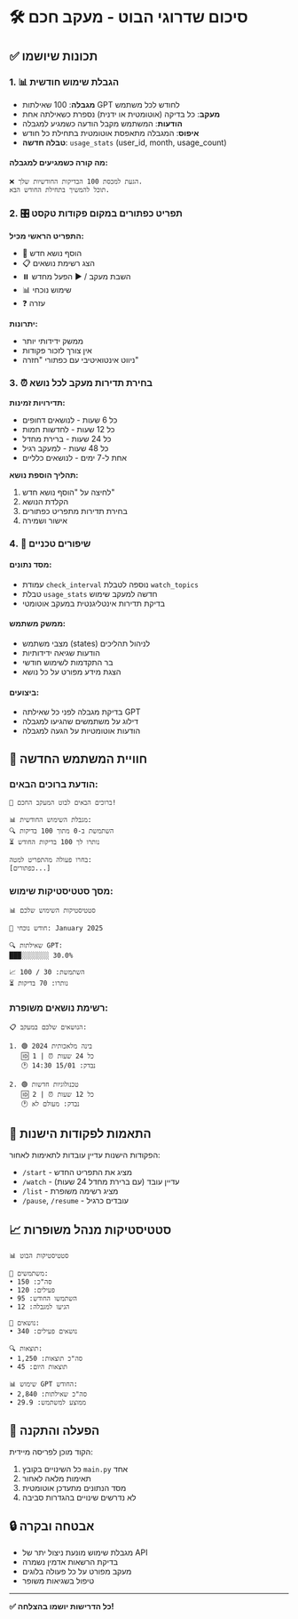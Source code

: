 # 🛠️ סיכום שדרוגי הבוט - מעקב חכם

## ✅ תכונות שיושמו

### 1. 📊 הגבלת שימוש חודשית

- **מגבלה**: 100 שאילתות GPT לחודש לכל משתמש
- **מעקב**: כל בדיקה (אוטומטית או ידנית) נספרת כשאילתה אחת
- **הודעות**: המשתמש מקבל הודעה כשמגיע למגבלה
- **איפוס**: המגבלה מתאפסת אוטומטית בתחילת כל חודש
- **טבלה חדשה**: `usage_stats` (user_id, month, usage_count)

#### מה קורה כשמגיעים למגבלה:
```
❌ הגעת למכסת 100 הבדיקות החודשיות שלך.
תוכל להמשיך בתחילת החודש הבא.
```

### 2. 🎛️ תפריט כפתורים במקום פקודות טקסט

**התפריט הראשי מכיל:**
- 📌 הוסף נושא חדש
- 📋 הצג רשימת נושאים  
- ⏸️ השבת מעקב / ▶️ הפעל מחדש
- 📊 שימוש נוכחי
- ❓ עזרה

**יתרונות:**
- ממשק ידידותי יותר
- אין צורך לזכור פקודות
- ניווט אינטואיטיבי עם כפתורי "חזרה"

### 3. ⏰ בחירת תדירות מעקב לכל נושא

**תדירויות זמינות:**
- כל 6 שעות - לנושאים דחופים
- כל 12 שעות - לחדשות חמות
- כל 24 שעות - ברירת מחדל
- כל 48 שעות - למעקב רגיל  
- אחת ל-7 ימים - לנושאים כלליים

**תהליך הוספת נושא:**
1. לחיצה על "הוסף נושא חדש"
2. הקלדת הנושא
3. בחירת תדירות מתפריט כפתורים
4. אישור ושמירה

### 4. 🔧 שיפורים טכניים

#### מסד נתונים:
- עמודת `check_interval` נוספה לטבלת `watch_topics`
- טבלת `usage_stats` חדשה למעקב שימוש
- בדיקת תדירות אינטליגנטית במעקב אוטומטי

#### ממשק משתמש:
- מצבי משתמש (states) לניהול תהליכים
- הודעות שגיאה ידידותיות
- בר התקדמות לשימוש חודשי
- הצגת מידע מפורט על כל נושא

#### ביצועים:
- בדיקת מגבלה לפני כל שאילתה GPT
- דילוג על משתמשים שהגיעו למגבלה
- הודעות אוטומטיות על הגעה למגבלה

## 📱 חוויית המשתמש החדשה

### הודעת ברוכים הבאים:
```
🤖 ברוכים הבאים לבוט המעקב החכם!

📊 מגבלת השימוש החודשית:
🔍 השתמשת ב-0 מתוך 100 בדיקות
⏳ נותרו לך 100 בדיקות החודש

בחרו פעולה מהתפריט למטה:
[כפתורים...]
```

### מסך סטטיסטיקות שימוש:
```
📊 סטטיסטיקות השימוש שלכם

📅 חודש נוכחי: January 2025

🔍 שאילתות GPT:
███░░░░░░░ 30.0%

📈 השתמשת: 30 / 100
⏳ נותרו: 70 בדיקות
```

### רשימת נושאים משופרת:
```
📋 הנושאים שלכם במעקב:

1. 🟢 בינה מלאכותית 2024
   🆔 1 | ⏰ כל 24 שעות
   🕐 נבדק: 15/01 14:30

2. 🟢 טכנולוגיות חדשות
   🆔 2 | ⏰ כל 12 שעות  
   🕐 נבדק: מעולם לא
```

## 🔄 התאמות לפקודות הישנות

הפקודות הישנות עדיין עובדות לתאימות לאחור:
- `/start` - מציג את התפריט החדש
- `/watch` - עדיין עובד (עם ברירת מחדל 24 שעות)
- `/list` - מציג רשימה משופרת
- `/pause`, `/resume` - עובדים כרגיל

## 📈 סטטיסטיקות מנהל משופרות

```
📊 סטטיסטיקות הבוט

👥 משתמשים:
• סה"כ: 150
• פעילים: 120
• השתמשו החודש: 95
• הגיעו למגבלה: 12

📌 נושאים:
• נושאים פעילים: 340

🔍 תוצאות:
• סה"כ תוצאות: 1,250
• תוצאות היום: 45

📊 שימוש GPT החודש:
• סה"כ שאילתות: 2,840
• ממוצע למשתמש: 29.9
```

## 🚀 הפעלה והתקנה

הקוד מוכן לפריסה מיידית:
1. כל השינויים בקובץ `main.py` אחד
2. תאימות מלאה לאחור
3. מסד הנתונים מתעדכן אוטומטית
4. לא נדרשים שינויים בהגדרות סביבה

## 🔒 אבטחה ובקרה

- מגבלת שימוש מונעת ניצול יתר של API
- בדיקת הרשאות אדמין נשמרה
- מעקב מפורט על כל פעולה בלוגים
- טיפול בשגיאות משופר

---

**✅ כל הדרישות יושמו בהצלחה!**